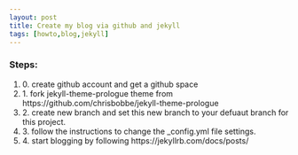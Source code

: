 ```yaml
---
layout: post
title: Create my blog via github and jekyll
tags: [howto,blog,jekyll]
---
```

<div class="6u$ 12u$(small)">
    <h3>Steps:</h3>
	<ol>
        <li>0. create github account and get a github space</li>
		<li>1. fork jekyll-theme-prologue theme from https://github.com/chrisbobbe/jekyll-theme-prologue</li>
		<li>2. create new branch and set this new branch to your defuaut branch for this project.</li>
		<li>3. follow the instructions to change the _config.yml file settings.</li>
		<li>4. start blogging by following https://jekyllrb.com/docs/posts/</li>
	</ol>
		
</div>
    





